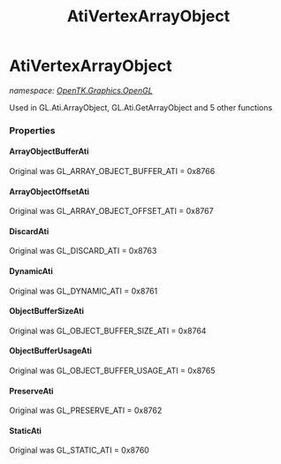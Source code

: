 ﻿---
title: AtiVertexArrayObject
---

# AtiVertexArrayObject
_namespace: [OpenTK.Graphics.OpenGL](N-OpenTK.Graphics.OpenGL.html)_

Used in GL.Ati.ArrayObject, GL.Ati.GetArrayObject and 5 other functions



### Properties

#### ArrayObjectBufferAti
Original was GL_ARRAY_OBJECT_BUFFER_ATI = 0x8766
#### ArrayObjectOffsetAti
Original was GL_ARRAY_OBJECT_OFFSET_ATI = 0x8767
#### DiscardAti
Original was GL_DISCARD_ATI = 0x8763
#### DynamicAti
Original was GL_DYNAMIC_ATI = 0x8761
#### ObjectBufferSizeAti
Original was GL_OBJECT_BUFFER_SIZE_ATI = 0x8764
#### ObjectBufferUsageAti
Original was GL_OBJECT_BUFFER_USAGE_ATI = 0x8765
#### PreserveAti
Original was GL_PRESERVE_ATI = 0x8762
#### StaticAti
Original was GL_STATIC_ATI = 0x8760

